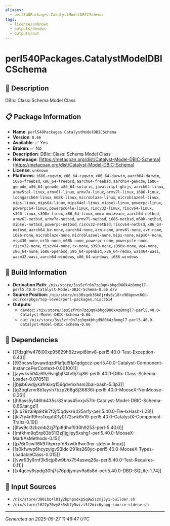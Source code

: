 ```yaml
---
aliases:
  - perl540Packages.CatalystModelDBICSchema
tags:
  - license/unknown
  - outputs/devdoc
  - outputs/out
---
```


# perl540Packages.CatalystModelDBICSchema

## 📝 Description

DBIx::Class::Schema Model Class

## 📋 Package Information

- **Name**: `perl540Packages.CatalystModelDBICSchema`
- **Version**: `0.66`
- **Available**: ✅ Yes
- **Broken**: ✅ No
- **Description**: DBIx::Class::Schema Model Class
- **Homepage**: [https://metacpan.org/dist/Catalyst-Model-DBIC-Schema](https://metacpan.org/dist/Catalyst-Model-DBIC-Schema)
- **License**: `unknown`
- **Platforms**: `i686-cygwin`, `x86_64-cygwin`, `x86_64-darwin`, `aarch64-darwin`, `i686-freebsd`, `x86_64-freebsd`, `aarch64-freebsd`, `aarch64-genode`, `i686-genode`, `x86_64-genode`, `x86_64-solaris`, `javascript-ghcjs`, `aarch64-linux`, `armv5tel-linux`, `armv6l-linux`, `armv7a-linux`, `armv7l-linux`, `i686-linux`, `loongarch64-linux`, `m68k-linux`, `microblaze-linux`, `microblazeel-linux`, `mips-linux`, `mips64-linux`, `mips64el-linux`, `mipsel-linux`, `powerpc-linux`, `powerpc64-linux`, `powerpc64le-linux`, `riscv32-linux`, `riscv64-linux`, `s390-linux`, `s390x-linux`, `x86_64-linux`, `mmix-mmixware`, `aarch64-netbsd`, `armv6l-netbsd`, `armv7a-netbsd`, `armv7l-netbsd`, `i686-netbsd`, `m68k-netbsd`, `mipsel-netbsd`, `powerpc-netbsd`, `riscv32-netbsd`, `riscv64-netbsd`, `x86_64-netbsd`, `aarch64_be-none`, `aarch64-none`, `arm-none`, `armv6l-none`, `avr-none`, `i686-none`, `microblaze-none`, `microblazeel-none`, `mips-none`, `mips64-none`, `msp430-none`, `or1k-none`, `m68k-none`, `powerpc-none`, `powerpcle-none`, `riscv32-none`, `riscv64-none`, `rx-none`, `s390-none`, `s390x-none`, `vc4-none`, `x86_64-none`, `i686-openbsd`, `x86_64-openbsd`, `x86_64-redox`, `wasm64-wasi`, `wasm32-wasi`, `aarch64-windows`, `x86_64-windows`, `i686-windows`

## 🔧 Build Information

- **Derivation Path**: `/nix/store/3ss5zfr0n7zq3qmkbhgd980k4z8mngl7-perl5.40.0-Catalyst-Model-DBIC-Schema-0.66.drv`
- **Source Position**: `/nix/store/ns30sqxb36k8jrds8z18rv96bpnwc60d-source/pkgs/top-level/perl-packages.nix:3614`
- **Outputs**:
  - `devdoc`:  `/nix/store/3ss5zfr0n7zq3qmkbhgd980k4z8mngl7-perl5.40.0-Catalyst-Model-DBIC-Schema-0.66`
  - `out`:  `/nix/store/3ss5zfr0n7zq3qmkbhgd980k4z8mngl7-perl5.40.0-Catalyst-Model-DBIC-Schema-0.66`

## 🔗 Dependencies

- [[7dzglfw476l00xp95629h82zwpi6lmv8-perl5.40.0-Test-Exception-0.43]]
- [[93hcsw1pvawdqzdflafjql51p1qdgccz-perl5.40.0-Catalyst-Component-InstancePerContext-0.001001]]
- [[aywkv5i14z69z6vcjjbjl74fv9j7ig86-perl5.40.0-DBIx-Class-Schema-Loader-0.07051]]
- [[bjsb6wdjykafnkixq156qdvmxhsm2bai-bash-5.3p3]]
- [[g3pgfzrvr8b1ayvh7bzp268g8j36836i-perl5.40.0-MooseX-NonMoose-0.26]]
- [[h6ass5y146hk435sr82mas45vxjv57lk-Catalyst-Model-DBIC-Schema-0.66.tar.gz]]
- [[kib79zai9p949l7f2jf5qdykr6425mfy-perl5.40.0-Tie-IxHash-1.23]]
- [[kl7fy4n19hrs1xqafj01y0172snk6x19-perl5.40.0-CatalystX-Component-Traits-0.19]]
- [[lhw9cl3zbzmb2zj7fpi8dhxf930h9253-perl-5.40.0]]
- [[mfkhm9q5rp83b51l3zj1jgjipy5xshg1-perl5.40.0-MooseX-MarkAsMethods-0.15]]
- [[p76r0cwlf6k97ibprrpfd8xw0r8wc3nx-stdenv-linux]]
- [[s0kfwwp6hcyzyigv93idcl291ks268yc-perl5.40.0-MooseX-Types-LoadableClass-0.015]]
- [[vwr93y9rnf3k9cjp8w9bhx754aswq26a-perl5.40.0-Test-Requires-0.11]]
- [[x4qccy6spdg30hj7s76pdjymyv9a6s8d-perl5.40.0-DBD-SQLite-1.74]]

## 📁 Input Sources

- `/nix/store/380ibq4l01y2bphpsdxp5q9w5szmj3y1-builder.sh`
- `/nix/store/l622p70vy8k5sh7y5wizi5f2mic6ynpg-source-stdenv.sh`

---
*Generated on 2025-09-27 11:46:47 UTC*
